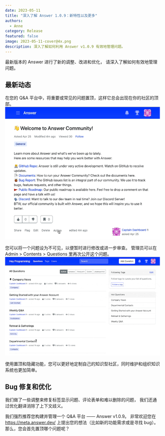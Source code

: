 ```yaml
---
date: 2023-05-11
title: "深入了解 Answer 1.0.9：新特性以及更多"
authors:
  - Anne
category: Release
featured: false
image: 2023-05-11-cover@4x.png
description: 深入了解如何利用 Answer v1.0.9 有效地管理问题。
---
```


最新版本的 Answer 进行了新的调整、改进和优化， 请深入了解如何有效地管理问题。

## 最新动态
在您的 Q&A 平台中，将重要或常见的问题置顶，这样它总会出现在你的社区的顶部。 ![在 Answer 中置顶问题](1.0.9release1.gif)

您可以将一个问题设为不可见，以便暂时进行修改或进一步审查。 管理员可以在 Admin > Contents > Questions 里再次公开这个问题。 ![隐藏问题](1.0.9release2.gif)

使用置顶和隐藏功能，您可以更好地定制自己的知识型社区，同时维护和组织知识系统也更加简单。

## Bug 修复和优化
我们做了一些调整来修复标签显示问题、评论表单和难以删除的问题， 我们还通过优化翻译消除了上下文歧义。


我们强烈推荐您构建并管理一个 Q&A 平台 —— Answer v1.0.9。 非常欢迎您在 https://meta.answer.dev/ 上提出您的想法（比如新的功能需求或是寻找 bug）。 那么，您会首先置顶哪个问题呢？
